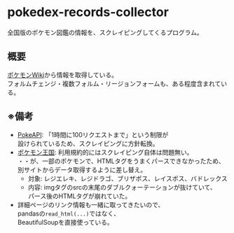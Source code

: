 # pokedex-records-collector

全国版のポケモン図鑑の情報を、スクレイピングしてくるプログラム。

## 概要

[ポケモンWiki](https://wiki.xn--rckteqa2e.com/wiki/%E3%83%9D%E3%82%B1%E3%83%A2%E3%83%B3%E4%B8%80%E8%A6%A7)から情報を取得している。  
フォルムチェンジ・複数フォルム・リージョンフォームも、ある程度含まれている。

## ※備考

* [PokeAPI](https://pokeapi.co/): 「1時間に100リクエストまで」という制限が  
設けられているため、スクレイピングに方針転換。
* [ポケモン王国](https://pente.koro-pokemon.com/zukan/): 利用規約的にはスクレイピング自体は問題無い。  
・・が、一部のポケモンで、HTMLタグをうまくパースできなかったため、  
別サイトからデータ取得するように差し替え。
  * 対象: レジエレキ、レジドラゴ、ブリザポス、レイスポス、バドレックス
  * 内容: imgタグのsrcの末尾のダブルクォーテーションが抜けていて、  
  パース後のHTMLタグが崩れていた。
* 詳細ページのリンク情報も一緒に取ってきたいので、  
pandasの`read_html(...)`ではなく、  
BeautifulSoupを直接使っている。
